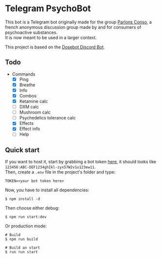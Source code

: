 # Telegram PsychoBot

This bot is a Telegram bot originally made for the group [Parlons Conso](https://t.me/parlons_conso), a french anonymous discussion group made by and for consumers of psychoactive substances. <br>
It is now meant to be used in a larger context.

This project is based on the [Dosebot Discord Bot](https://github.com/dosebotredux/DosebotRedux).

## Todo

- Commands
    - [x] Ping
    - [x] Breathe
    - [x] Info
    - [x] Combos
    - [x] Ketamine calc
    - [ ] DXM calc
    - [ ] Mushroom calc
    - [ ] Psychedelics tolerance calc
    - [x] Effects
    - [x] Effect info
    - [ ] Help

## Quick start

If you want to host it, start by grabbing a bot token [here](https://core.telegram.org/api), it should looks like `123456:ABC-DEF1234ghIkl-zyx57W2v1u123ew11`. <br>
Then, create a `.env` file in the project's folder and type:
```
TOKEN=<your bot token here>
```

Now, you have to install all dependencies:
```console
$ npm install -d
```

Then choose either debug:
```
$ npm run start:dev
```

Or production mode:
```
# Build
$ npm run build

# Build an start
$ run run start
```